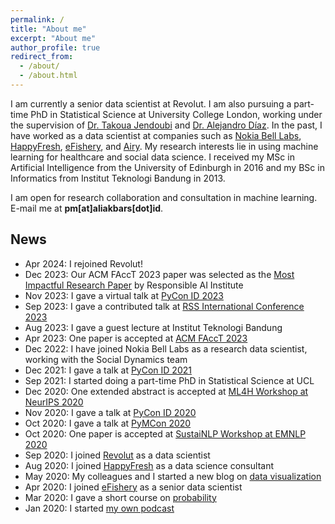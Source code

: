 ```yaml
---
permalink: /
title: "About me"
excerpt: "About me"
author_profile: true
redirect_from: 
  - /about/
  - /about.html
---
```


I am currently a senior data scientist at Revolut. I am also pursuing a part-time PhD in Statistical Science at University College London, working under the supervision of [Dr. Takoua Jendoubi](https://takouajendoubi.github.io/) and [Dr. Alejandro Díaz](https://profiles.ucl.ac.uk/72757). In the past, I have worked as a data scientist at companies such as [Nokia Bell Labs](https://social-dynamics.net/), [HappyFresh](https://www.happyfresh.com/), [eFishery](https://efishery.com/), and [Airy](https://www.airyrooms.com/). My research interests lie in using machine learning for healthcare and social data science. I received my MSc in Artificial Intelligence from the University of Edinburgh in 2016 and my BSc in Informatics from Institut Teknologi Bandung in 2013.

I am open for research collaboration and consultation in machine learning. E-mail me at **pm[at]aliakbars[dot]id**.

## News

* Apr 2024: I rejoined Revolut!
* Dec 2023: Our ACM FAccT 2023 paper was selected as the [Most Impactful Research Paper](https://www.responsible.ai/post/responsible-ai-institute-hosts-annual-raise-event-charting-the-future-of-responsible-ai) by Responsible AI Institute
* Nov 2023: I gave a virtual talk at [PyCon ID 2023](https://pycon.id/)
* Sep 2023: I gave a contributed talk at [RSS International Conference 2023](/rss23)
* Aug 2023: I gave a guest lecture at Institut Teknologi Bandung
* Apr 2023: One paper is accepted at [ACM FAccT 2023](https://dl.acm.org/doi/10.1145/3593013.3593985)
* Dec 2022: I have joined Nokia Bell Labs as a research data scientist, working with the Social Dynamics team
* Dec 2021: I gave a talk at [PyCon ID 2021](https://pycon.id/speaker)
* Sep 2021: I started doing a part-time PhD in Statistical Science at UCL
* Dec 2020: One extended abstract is accepted at [ML4H Workshop at NeurIPS 2020](https://ml4health.github.io/2020/pages/extended-abstracts.html)
* Nov 2020: I gave a talk at [PyCon ID 2020](https://pycon.id/speaker/ali-akbar-septiandri)
* Oct 2020: I gave a talk at [PyMCon 2020](https://pymc-devs.github.io/pymcon/)
* Oct 2020: One paper is accepted at [SustaiNLP Workshop at EMNLP 2020](https://www.aclweb.org/anthology/2020.sustainlp-1.1.pdf)
* Sep 2020: I joined [Revolut](https://www.revolut.com/) as a data scientist
* Aug 2020: I joined [HappyFresh](https://www.happyfresh.com/) as a data science consultant
* May 2020: My colleagues and I started a new blog on [data visualization](https://grafik.tentangdata.com/)
* Apr 2020: I joined [eFishery](https://efishery.com/) as a senior data scientist
* Mar 2020: I gave a short course on [probability](https://www.youtube.com/playlist?list=PLvLX5-kC2DXaUM8eB8vgBbhjtMCLmI3x2)
* Jan 2020: I started [my own podcast](https://open.spotify.com/show/68M1vH2k21fsTFibovdYWl?si=rdWYPbMETxa0nZlVxilJ8g)
